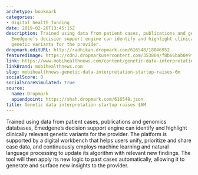 ```yaml
---
archetype: bookmark
categories:
- digital health funding
date: 2019-02-20T13:45:15Z
description: Trained using data from patient cases, publications and genomics databases,
  Emedgene’s decision support engine can identify and highlight clinically relevant
  genetic variants for the provider.
dropmark.editURL: http://radhikan.dropmark.com/616548/18046952
featuredImage: https://cdn2.dropmarkusercontent.com/353804/f8b66bab0e9f03854262dfcf3c913da2290d671bb3a09e93c00eea99553c2ae8/thumbnail/emedgene.jpg?Expires=1557430063&Signature=E9Z01DbdnFnMSTZjNKm5az3stFx2CsZnMCPsgwaZMsPPcqXqq0vHGMnf-lZIgE71SQYdnk6t3kgm60THbCiKJQpVHUOqtSEWeWmOQAmg7U8YwCDC08lJF~8oq9ggcFv3V9OU7dxY799yJHFGXxd3TobdStno2bvZ8eO1LaoqOowU8bZwmZ0fNFoD8h4bPj51mOw-mkkGxLxPE-aY67FdXjIEKR49o15yutKx9SnqN6moSQ8KoJV5OfMA9payrsUkj-XKnpshdyrKbYz-kHy5X6Uz2gCZLd~sX~1~1O4R67XT021~V8gx0mK1891jdVr8CGPwV2pGfjOvJoAOgYwkbg__&Key-Pair-Id=APKAITQYWVEN757ZA4KQ
link: https://www.mobihealthnews.com/content/genetic-data-interpretation-startup-raises-6m
linkBrand: mobihealthnews.com
slug: mobihealthnews-genetic-data-interpretation-startup-raises-6m
socialScore: 8
socialScoreSimulated: true
source:
  name: Dropmark
  apiendpoint: https://shah.dropmark.com/616548.json
title: Genetic data interpretation startup raises $6M
---
```

Trained using data from patient cases, publications and genomics databases, Emedgene’s decision support engine can identify and highlight clinically relevant genetic variants for the provider. The platform is supported by a digital workbench that helps users unify, prioritize and share case data, and continuously employs machine learning and natural language processing to update its algorithm with relevant new findings. The tool will then apply its new logic to past cases automatically, allowing it to generate and surface new insights to the provider.

